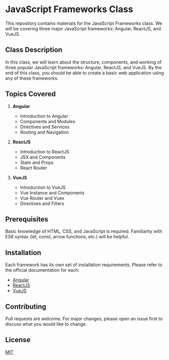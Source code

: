 # JavaScript Frameworks Class

This repository contains materials for the JavaScript Frameworks class. We will be covering three major JavaScript frameworks: Angular, ReactJS, and VueJS.

## Class Description

In this class, we will learn about the structure, components, and working of three popular JavaScript frameworks: Angular, ReactJS, and VueJS. By the end of this class, you should be able to create a basic web application using any of these frameworks.

## Topics Covered

1. **Angular**
    - Introduction to Angular
    - Components and Modules
    - Directives and Services
    - Routing and Navigation

2. **ReactJS**
    - Introduction to ReactJS
    - JSX and Components
    - State and Props
    - React Router

3. **VueJS**
    - Introduction to VueJS
    - Vue Instance and Components
    - Vue Router and Vuex
    - Directives and Filters

## Prerequisites

Basic knowledge of HTML, CSS, and JavaScript is required. Familiarity with ES6 syntax (let, const, arrow functions, etc.) will be helpful.

## Installation

Each framework has its own set of installation requirements. Please refer to the official documentation for each:

- [Angular](https://angular.io/guide/setup-local)
- [ReactJS](https://reactjs.org/docs/create-a-new-react-app.html)
- [VueJS](https://vuejs.org/v2/guide/installation.html)

## Contributing

Pull requests are welcome. For major changes, please open an issue first to discuss what you would like to change.

## License

[MIT](https://choosealicense.com/licenses/mit/)